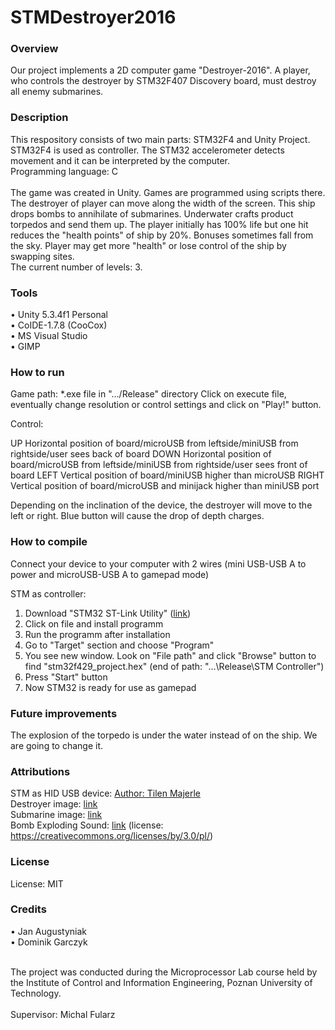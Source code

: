 ﻿# STMDestroyer2016

### Overview

Our project implements a 2D computer game "Destroyer-2016". 
A player, who controls the destroyer by STM32F407 Discovery board, must destroy all enemy submarines.

### Description

This respository consists of two main parts: STM32F4 and Unity Project. <br>
STM32F4 is used as controller. The STM32 accelerometer detects movement and it can be interpreted by the computer. <br>
Programming language: C <br> <br>
The game was created in Unity. Games are programmed using scripts there. <br>
The destroyer of player can move along the width of the screen. This ship drops bombs to annihilate of submarines. Underwater crafts product torpedos and send them up. The player initially has 100% life but one hit reduces the "health points" of ship by 20%. Bonuses sometimes fall from the sky. Player may get more "health" or lose control of the ship by swapping sites. <br>
The current number of levels: 3.

### Tools 

•	Unity 5.3.4f1 Personal <br>
•	CoIDE-1.7.8 (CooCox) <br>
•	MS Visual Studio <br>
•	GIMP

### How to run 

Game path: *.exe file in ".../Release" directory 
Click on execute file, eventually change resolution or control settings and click on "Play!" button.

Control:

UP		Horizontal position of board/microUSB from leftside/miniUSB from rightside/user sees back of board
DOWN	Horizontal position of board/microUSB from leftside/miniUSB from rightside/user sees front of board
LEFT	Vertical position of board/miniUSB higher than microUSB
RIGHT	Vertical position of board/microUSB and minijack higher than miniUSB port

Depending on the inclination of the device, the destroyer will move to the left or right. 
Blue button will cause the drop of depth charges.

### How to compile

Connect your device to your computer with 2 wires (mini USB-USB A to power and microUSB-USB A to gamepad mode)

STM as controller:
1. Download "STM32 ST-Link Utility" (<a href='http://download.freedownloadmanager.org/Windows-PC/STM32-ST-Link-Utility/FREE-3.8.0.html'>link</a>)
2. Click on file and install programm
3. Run the programm after installation
4. Go to "Target" section and choose "Program"
5. You see new window. Look on "File path" and click "Browse" button to find  "stm32f429_project.hex" (end of path: "...\Release\STM Controller")
6. Press "Start" button
7. Now STM32 is ready for use as gamepad

### Future improvements

The explosion of the torpedo is under the water instead of on the ship. We are going to change it.

### Attributions

STM as HID USB device: <a href='http://stm32f4-discovery.net/2014/09/library-34-stm32f4-usb-hid-device/'>Author: Tilen Majerle</a>
<br>
Destroyer image: <a href='https://www.the-blueprints.com/blueprints/ships/destroyers-us/55629/view/uss_dd-946_edson_%5Bdestroyer%5D_(1970)/'>link</a>
<br>
Submarine image: <a href='http://thumb101.shutterstock.com/display_pic_with_logo/458122/275076917/stock-vector-contour-image-of-diesel-submarines-illustration-on-white-background-275076917.jpg'>link</a>
<br>
Bomb Exploding Sound: <a href='http://soundbible.com/1986-Bomb-Exploding.html'>link</a>
(license: https://creativecommons.org/licenses/by/3.0/pl/)

### License

License: MIT

### Credits

•	Jan Augustyniak <br>
•	Dominik Garczyk

<br>
The project was conducted during the Microprocessor Lab course held by the Institute of Control and Information Engineering, Poznan University of Technology. 
<br><br>
Supervisor: Michal Fularz 


